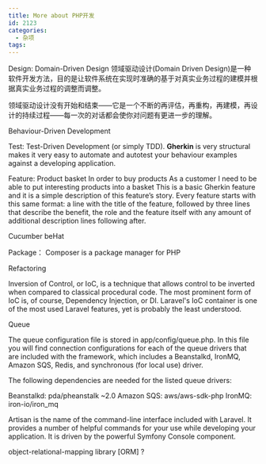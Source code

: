 ```yaml
---
title: More about PHP开发
id: 2123
categories:
  - 杂项
tags:
---
```


Design:
Domain-Driven Design
领域驱动设计(Domain Driven Design)是一种软件开发方法，目的是让软件系统在实现时准确的基于对真实业务过程的建模并根据真实业务过程的调整而调整。

领域驱动设计没有开始和结束——它是一个不断的再评估，再重构，再建模，再设计的持续过程——每一次的对话都会使你对问题有更进一步的理解。

Behaviour-Driven Development

Test:
Test-Driven Development (or simply TDD).
**Gherkin** is very structural makes it very easy to automate and autotest your behaviour examples against a developing application.

Feature: Product basket
  In order to buy products
  As a customer
  I need to be able to put interesting products into a basket
This is a basic Gherkin feature and it is a simple description of this feature’s story. Every feature starts with this same format: a line with the title of the feature, followed by three lines that describe the benefit, the role and the feature itself with any amount of additional description lines following after.

Cucumber
beHat

Package：
Composer is a package manager for PHP

Refactoring

Inversion of Control, or IoC, is a technique that allows control to be inverted when compared to classical procedural code. The most prominent form of IoC is, of course, Dependency Injection, or DI. Laravel's IoC container is one of the most used Laravel features, yet is probably the least understood.

Queue

The queue configuration file is stored in app/config/queue.php. In this file you will find connection configurations for each of the queue drivers that are included with the framework, which includes a Beanstalkd, IronMQ, Amazon SQS, Redis, and synchronous (for local use) driver.

The following dependencies are needed for the listed queue drivers:

Beanstalkd: pda/pheanstalk ~2.0
Amazon SQS: aws/aws-sdk-php
IronMQ: iron-io/iron_mq

Artisan is the name of the command-line interface included with Laravel. It provides a number of helpful commands for your use while developing your application. It is driven by the powerful Symfony Console component.

object-relational-mapping library [ORM] ?